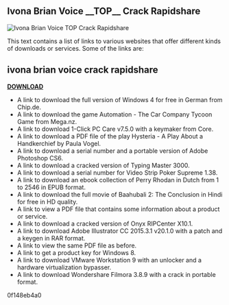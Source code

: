 ## Ivona Brian Voice \_\_TOP\_\_ Crack Rapidshare

 
![Ivona Brian Voice __TOP__ Crack Rapidshare](https://encrypted-tbn1.gstatic.com/images?q=tbn:ANd9GcR7WNEfBzuFCSSUIcEwPcYPaJTUV-RvDjAq_L_pwLYPRyls0xKAv7bYqIQ)

 
This text contains a list of links to various websites that offer different kinds of downloads or services. Some of the links are:
 
## ivona brian voice crack rapidshare


[**DOWNLOAD**](https://www.google.com/url?q=https%3A%2F%2Furlgoal.com%2F2tKfuD&sa=D&sntz=1&usg=AOvVaw0SMyE4pyJ0QnzDA6aM9HXw)

 
- A link to download the full version of Windows 4 for free in German from Chip.de.
- A link to download the game Automation - The Car Company Tycoon Game from Mega.nz.
- A link to download 1-Click PC Care v7.5.0 with a keymaker from Core.
- A link to download a PDF file of the play Hysteria - A Play About a Handkerchief by Paula Vogel.
- A link to download a serial number and a portable version of Adobe Photoshop CS6.
- A link to download a cracked version of Typing Master 3000.
- A link to download a serial number for Video Strip Poker Supreme 1.38.
- A link to download an ebook collection of Perry Rhodan in Dutch from 1 to 2546 in EPUB format.
- A link to download the full movie of Baahubali 2: The Conclusion in Hindi for free in HD quality.
- A link to view a PDF file that contains some information about a product or service.
- A link to download a cracked version of Onyx RIPCenter X10.1.
- A link to download Adobe Illustrator CC 2015.3.1 v20.1.0 with a patch and a keygen in RAR format.
- A link to view the same PDF file as before.
- A link to get a product key for Windows 8.
- A link to download VMware Workstation 9 with an unlocker and a hardware virtualization bypasser.
- A link to download Wondershare Filmora 3.8.9 with a crack in portable format.

 0f148eb4a0
